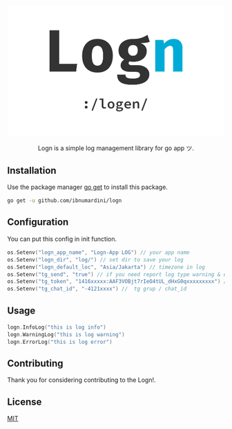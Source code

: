 <p align="center">
    <img src="logn.png"></img>
</p>

<p align="center">
    Logn is a simple log management library for go app ツ.
</p>

## Installation

Use the package manager [go get](https://golang.org/cmd/go/#hdr-Download_and_install_packages_and_dependencies) to install this package.

```bash
go get -u github.com/ibnumardini/logn
```

## Configuration

You can put this config in init function.

```go
os.Setenv("logn_app_name", "Logn-App LOG") // your app name
os.Setenv("logn_dir", "log/") // set dir to save your log
os.Setenv("logn_default_loc", "Asia/Jakarta") // timezone in log
os.Setenv("tg_send", "true") // if you need report log type warning & error to telegam
os.Setenv("tg_token", "1416xxxxx:AAF3VOBjt7rIeO4tUL_dHxG0qxxxxxxxxx") // tg bot token
os.Setenv("tg_chat_id", "-4121xxxx") //  tg grup / chat_id
```

## Usage

```go
logn.InfoLog("this is log info")
logn.WarningLog("this is log warning")
logn.ErrorLog("this is log error")
```

## Contributing

Thank you for considering contributing to the Logn!.

## License

[MIT](https://choosealicense.com/licenses/mit/)
